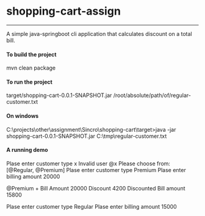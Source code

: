 # shopping-cart-assign
-------------------------------------------
A simple java-springboot cli application that calculates discount on a total bill.

#### To build the project
mvn clean package

#### To run the project
target/shopping-cart-0.0.1-SNAPSHOT.jar /root/absolute/path/of/regular-customer.txt

#### On windows
C:\projects\other\assignment\Sincro\shopping-cart\target>java -jar shopping-cart-0.0.1-SNAPSHOT.jar C:\tmp\regular-customer.txt

#### A running demo
Plase enter customer type
x
Invalid user @x
Please choose from: [@Regular, @Premium]
Plase enter customer type
Premium
Plase enter billing amount
20000

@Premium + Bill Amount 20000
Discount 4200
Discounted Bill amount 15800


Plase enter customer type
Regular
Plase enter billing amount
15000

